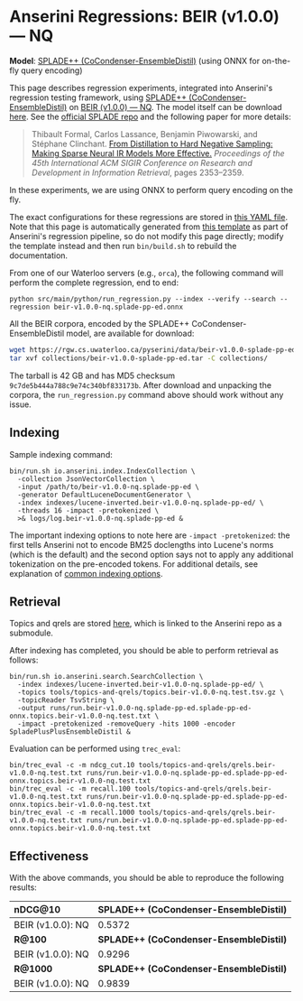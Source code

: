 # Anserini Regressions: BEIR (v1.0.0) &mdash; NQ

**Model**: [SPLADE++ (CoCondenser-EnsembleDistil)](https://arxiv.org/abs/2205.04733) (using ONNX for on-the-fly query encoding)

This page describes regression experiments, integrated into Anserini's regression testing framework, using [SPLADE++ (CoCondenser-EnsembleDistil)](https://arxiv.org/abs/2205.04733) on [BEIR (v1.0.0) &mdash; NQ](http://beir.ai/).
The model itself can be download [here](https://huggingface.co/naver/splade-cocondenser-ensembledistil).
See the [official SPLADE repo](https://github.com/naver/splade) and the following paper for more details:

> Thibault Formal, Carlos Lassance, Benjamin Piwowarski, and Stéphane Clinchant. [From Distillation to Hard Negative Sampling: Making Sparse Neural IR Models More Effective.](https://dl.acm.org/doi/10.1145/3477495.3531857) _Proceedings of the 45th International ACM SIGIR Conference on Research and Development in Information Retrieval_, pages 2353–2359.

In these experiments, we are using ONNX to perform query encoding on the fly.

The exact configurations for these regressions are stored in [this YAML file](../../src/main/resources/regression/beir-v1.0.0-nq.splade-pp-ed.onnx.yaml).
Note that this page is automatically generated from [this template](../../src/main/resources/docgen/templates/beir-v1.0.0-nq.splade-pp-ed.onnx.template) as part of Anserini's regression pipeline, so do not modify this page directly; modify the template instead and then run `bin/build.sh` to rebuild the documentation.

From one of our Waterloo servers (e.g., `orca`), the following command will perform the complete regression, end to end:

```
python src/main/python/run_regression.py --index --verify --search --regression beir-v1.0.0-nq.splade-pp-ed.onnx
```

All the BEIR corpora, encoded by the SPLADE++ CoCondenser-EnsembleDistil model, are available for download:

```bash
wget https://rgw.cs.uwaterloo.ca/pyserini/data/beir-v1.0.0-splade-pp-ed.tar -P collections/
tar xvf collections/beir-v1.0.0-splade-pp-ed.tar -C collections/
```

The tarball is 42 GB and has MD5 checksum `9c7de5b444a788c9e74c340bf833173b`.
After download and unpacking the corpora, the `run_regression.py` command above should work without any issue.

## Indexing

Sample indexing command:

```
bin/run.sh io.anserini.index.IndexCollection \
  -collection JsonVectorCollection \
  -input /path/to/beir-v1.0.0-nq.splade-pp-ed \
  -generator DefaultLuceneDocumentGenerator \
  -index indexes/lucene-inverted.beir-v1.0.0-nq.splade-pp-ed/ \
  -threads 16 -impact -pretokenized \
  >& logs/log.beir-v1.0.0-nq.splade-pp-ed &
```

The important indexing options to note here are `-impact -pretokenized`: the first tells Anserini not to encode BM25 doclengths into Lucene's norms (which is the default) and the second option says not to apply any additional tokenization on the pre-encoded tokens.
For additional details, see explanation of [common indexing options](../../docs/common-indexing-options.md).

## Retrieval

Topics and qrels are stored [here](https://github.com/castorini/anserini-tools/tree/master/topics-and-qrels), which is linked to the Anserini repo as a submodule.

After indexing has completed, you should be able to perform retrieval as follows:

```
bin/run.sh io.anserini.search.SearchCollection \
  -index indexes/lucene-inverted.beir-v1.0.0-nq.splade-pp-ed/ \
  -topics tools/topics-and-qrels/topics.beir-v1.0.0-nq.test.tsv.gz \
  -topicReader TsvString \
  -output runs/run.beir-v1.0.0-nq.splade-pp-ed.splade-pp-ed-onnx.topics.beir-v1.0.0-nq.test.txt \
  -impact -pretokenized -removeQuery -hits 1000 -encoder SpladePlusPlusEnsembleDistil &
```

Evaluation can be performed using `trec_eval`:

```
bin/trec_eval -c -m ndcg_cut.10 tools/topics-and-qrels/qrels.beir-v1.0.0-nq.test.txt runs/run.beir-v1.0.0-nq.splade-pp-ed.splade-pp-ed-onnx.topics.beir-v1.0.0-nq.test.txt
bin/trec_eval -c -m recall.100 tools/topics-and-qrels/qrels.beir-v1.0.0-nq.test.txt runs/run.beir-v1.0.0-nq.splade-pp-ed.splade-pp-ed-onnx.topics.beir-v1.0.0-nq.test.txt
bin/trec_eval -c -m recall.1000 tools/topics-and-qrels/qrels.beir-v1.0.0-nq.test.txt runs/run.beir-v1.0.0-nq.splade-pp-ed.splade-pp-ed-onnx.topics.beir-v1.0.0-nq.test.txt
```

## Effectiveness

With the above commands, you should be able to reproduce the following results:

| **nDCG@10**                                                                                                  | **SPLADE++ (CoCondenser-EnsembleDistil)**|
|:-------------------------------------------------------------------------------------------------------------|-----------|
| BEIR (v1.0.0): NQ                                                                                            | 0.5372    |
| **R@100**                                                                                                    | **SPLADE++ (CoCondenser-EnsembleDistil)**|
| BEIR (v1.0.0): NQ                                                                                            | 0.9296    |
| **R@1000**                                                                                                   | **SPLADE++ (CoCondenser-EnsembleDistil)**|
| BEIR (v1.0.0): NQ                                                                                            | 0.9839    |
